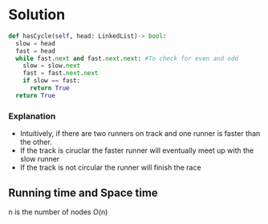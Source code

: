 # Solution
```python
def hasCycle(self, head: LinkedList)-> bool:
  slow = head
  fast = head
  while fast.next and fast.next.next: #To check for even and odd
    slow = slow.next
    fast = fast.next.next
    if slow == fast:
      return True
  return True

```


### Explanation
- Intuitively, if there are two runners on track and one runner is faster than the other.
- If the track is ciruclar the faster runner will eventually meet up with the slow runner
- If the track is not circular the runner will finish the race

## Running time and Space time
n is the number of nodes 
O(n)